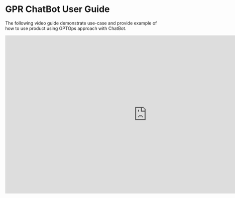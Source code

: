 # GPR ChatBot User Guide

The following video guide demonstrate use-case and provide example of how to use product using GPTOps approach with ChatBot.

<iframe width="900" height="506" src="https://www.youtube.com/embed/tU3rwN1HEQc" frameborder="0" allow="accelerometer; autoplay; clipboard-write; encrypted-media; gyroscope; picture-in-picture; web-share" referrerpolicy="strict-origin-when-cross-origin" allowfullscreen></iframe>

